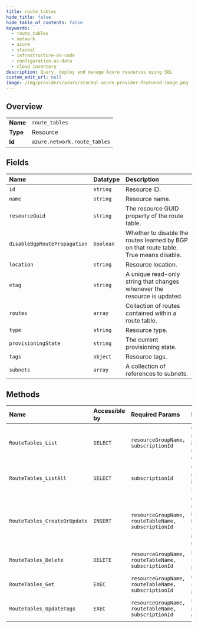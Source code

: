 ```yaml
---
title: route_tables
hide_title: false
hide_table_of_contents: false
keywords:
  - route_tables
  - network
  - azure    
  - stackql
  - infrastructure-as-code
  - configuration-as-data
  - cloud inventory
description: Query, deploy and manage Azure resources using SQL
custom_edit_url: null
image: /img/providers/azure/stackql-azure-provider-featured-image.png
---
```

  
    

## Overview
<table><tbody>
<tr><td><b>Name</b></td><td><code>route_tables</code></td></tr>
<tr><td><b>Type</b></td><td>Resource</td></tr>
<tr><td><b>Id</b></td><td><code>azure.network.route_tables</code></td></tr>
</tbody></table>

## Fields
| Name | Datatype | Description |
|:-----|:---------|:------------|
| `id` | `string` | Resource ID. |
| `name` | `string` | Resource name. |
| `resourceGuid` | `string` | The resource GUID property of the route table. |
| `disableBgpRoutePropagation` | `boolean` | Whether to disable the routes learned by BGP on that route table. True means disable. |
| `location` | `string` | Resource location. |
| `etag` | `string` | A unique read-only string that changes whenever the resource is updated. |
| `routes` | `array` | Collection of routes contained within a route table. |
| `type` | `string` | Resource type. |
| `provisioningState` | `string` | The current provisioning state. |
| `tags` | `object` | Resource tags. |
| `subnets` | `array` | A collection of references to subnets. |
## Methods
| Name | Accessible by | Required Params | Description |
|:-----|:--------------|:----------------|:------------|
| `RouteTables_List` | `SELECT` | `resourceGroupName, subscriptionId` | Gets all route tables in a resource group. |
| `RouteTables_ListAll` | `SELECT` | `subscriptionId` | Gets all route tables in a subscription. |
| `RouteTables_CreateOrUpdate` | `INSERT` | `resourceGroupName, routeTableName, subscriptionId` | Create or updates a route table in a specified resource group. |
| `RouteTables_Delete` | `DELETE` | `resourceGroupName, routeTableName, subscriptionId` | Deletes the specified route table. |
| `RouteTables_Get` | `EXEC` | `resourceGroupName, routeTableName, subscriptionId` | Gets the specified route table. |
| `RouteTables_UpdateTags` | `EXEC` | `resourceGroupName, routeTableName, subscriptionId` | Updates a route table tags. |
